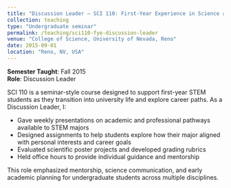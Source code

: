 ```yaml
---
title: "Discussion Leader – SCI 110: First-Year Experience in Science and Mathematics"
collection: teaching
type: "Undergraduate seminar"
permalink: /teaching/sci110-fye-discussion-leader
venue: "College of Science, University of Nevada, Reno"
date: 2015-09-01
location: "Reno, NV, USA"
---
```


**Semester Taught**: Fall 2015  
**Role**: Discussion Leader

SCI 110 is a seminar-style course designed to support first-year STEM students as they transition into university life and explore career paths. As a Discussion Leader, I:

- Gave weekly presentations on academic and professional pathways available to STEM majors
- Designed assignments to help students explore how their major aligned with personal interests and career goals
- Evaluated scientific poster projects and developed grading rubrics
- Held office hours to provide individual guidance and mentorship

This role emphasized mentorship, science communication, and early academic planning for undergraduate students across multiple disciplines.
